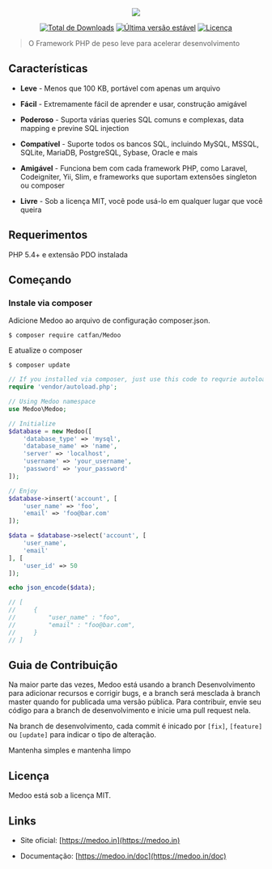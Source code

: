 <p align="center">
    <a href="https://medoo.in" target="_blank"><img src="https://cloud.githubusercontent.com/assets/1467904/19835326/ca62bc36-9ebd-11e6-8b37-7240d76319cd.png"></a>
</p>

<p align="center">
    <a href="https://packagist.org/packages/catfan/medoo"><img alt="Total de Downloads" src="https://poser.pugx.org/catfan/medoo/downloads"></a>
    <a href="https://packagist.org/packages/catfan/medoo"><img alt="Última versão estável" src="https://poser.pugx.org/catfan/medoo/v/stable"></a>
    <a href="https://packagist.org/packages/catfan/medoo"><img alt="Licença" src="https://poser.pugx.org/catfan/medoo/license"></a>
</p>

> O Framework PHP de peso leve para acelerar desenvolvimento

## Características

* **Leve** - Menos que 100 KB, portável com apenas um arquivo

* **Fácil** - Extremamente fácil de aprender e usar, construção amigável

* **Poderoso** - Suporta várias queries SQL comuns e complexas, data mapping e previne SQL injection

* **Compatível** - Suporte todos os bancos SQL, incluindo MySQL, MSSQL, SQLite, MariaDB, PostgreSQL, Sybase, Oracle e mais

* **Amigável** - Funciona bem com cada framework PHP, como Laravel, Codeigniter, Yii, Slim, e frameworks que suportam extensões singleton ou composer

* **Livre** - Sob a licença MIT, você pode usá-lo em qualquer lugar que você queira

## Requerimentos

PHP 5.4+ e extensão PDO instalada

## Começando

### Instale via composer

Adicione Medoo ao arquivo de configuração composer.json.
```
$ composer require catfan/Medoo
```

E atualize o composer
```
$ composer update
```

```php
// If you installed via composer, just use this code to requrie autoloader on the top of your projects.
require 'vendor/autoload.php';

// Using Medoo namespace
use Medoo\Medoo;

// Initialize
$database = new Medoo([
    'database_type' => 'mysql',
    'database_name' => 'name',
    'server' => 'localhost',
    'username' => 'your_username',
    'password' => 'your_password'
]);

// Enjoy
$database->insert('account', [
    'user_name' => 'foo',
    'email' => 'foo@bar.com'
]);

$data = $database->select('account', [
    'user_name',
    'email'
], [
    'user_id' => 50
]);

echo json_encode($data);

// [
//     {
//         "user_name" : "foo",
//         "email" : "foo@bar.com",
//     }
// ]
```

## Guia de Contribuição

Na maior parte das vezes, Medoo está usando a branch Desenvolvimento para adicionar recursos e corrigir bugs, e a branch será mesclada à branch master quando for publicada uma versão pública. Para contribuir, envie seu código para a branch de desenvolvimento e inicie uma pull request nela.

Na branch de desenvolvimento, cada commit é inicado por `[fix]`, `[feature]` ou `[update]` para indicar o tipo de alteração.

Mantenha simples e mantenha limpo

## Licença

Medoo está sob a licença MIT.

## Links

* Site oficial: [https://medoo.in](https://medoo.in)

* Documentação: [https://medoo.in/doc](https://medoo.in/doc)